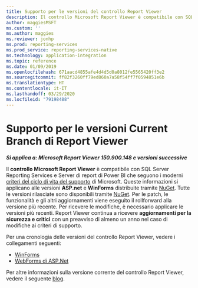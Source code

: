 ```yaml
---
title: Supporto per le versioni del controllo Report Viewer
description: Il controllo Microsoft Report Viewer è compatibile con SQL Server Reporting Services e Server di report di Power BI che seguono i moderni criteri del ciclo di vita del supporto.
author: maggiesMSFT
ms.custom: ''
ms.author: maggies
ms.reviewer: jonhp
ms.prod: reporting-services
ms.prod_service: reporting-services-native
ms.technology: application-integration
ms.topic: reference
ms.date: 01/09/2019
ms.openlocfilehash: 671aacd4855afe4d4d5d0a8012fe5565420ff3e2
ms.sourcegitcommit: ff82f3260ff79ed860a7a58f54ff7f0594851e6b
ms.translationtype: HT
ms.contentlocale: it-IT
ms.lasthandoff: 03/29/2020
ms.locfileid: "79198488"
---
```

# <a name="support-for-report-viewer-current-branch-versions"></a>Supporto per le versioni Current Branch di Report Viewer

**_Si applica a: Microsoft Report Viewer 150.900.148 e versioni successive_**

Il **controllo Microsoft Report Viewer** è compatibile con SQL Server Reporting Services e Server di report di Power BI che seguono i moderni [criteri del ciclo di vita del supporto](https://support.microsoft.com/hub/4095338/microsoft-lifecycle-policy) di Microsoft. Queste informazioni si applicano alle versioni **ASP.net** e **WinForms** distribuite tramite [NuGet](https://www.nuget.org/). Tutte le versioni rilasciate sono disponibili tramite [NuGet](https://www.nuget.org/). Per le patch, le funzionalità e gli altri aggiornamenti viene eseguito il rollforward alla versione più recente. Per ricevere le modifiche, è necessario applicare le versioni più recenti. Report Viewer continua a ricevere **aggiornamenti per la sicurezza e critici** con un preavviso di almeno un anno nel caso di modifiche ai criteri di supporto.

Per una cronologia delle versioni del controllo Report Viewer, vedere i collegamenti seguenti:

- [WinForms](https://www.nuget.org/packages/Microsoft.ReportingServices.ReportViewerControl.Winforms/)
- [WebForms di ASP.Net](https://www.nuget.org/packages/Microsoft.ReportingServices.ReportViewerControl.WebForms/)

Per altre informazioni sulla versione corrente del controllo Report Viewer, vedere il seguente [blog](https://blogs.msdn.microsoft.com/sqlrsteamblog/2016/11/30/report-viewer-2016-control-update-now-available/).